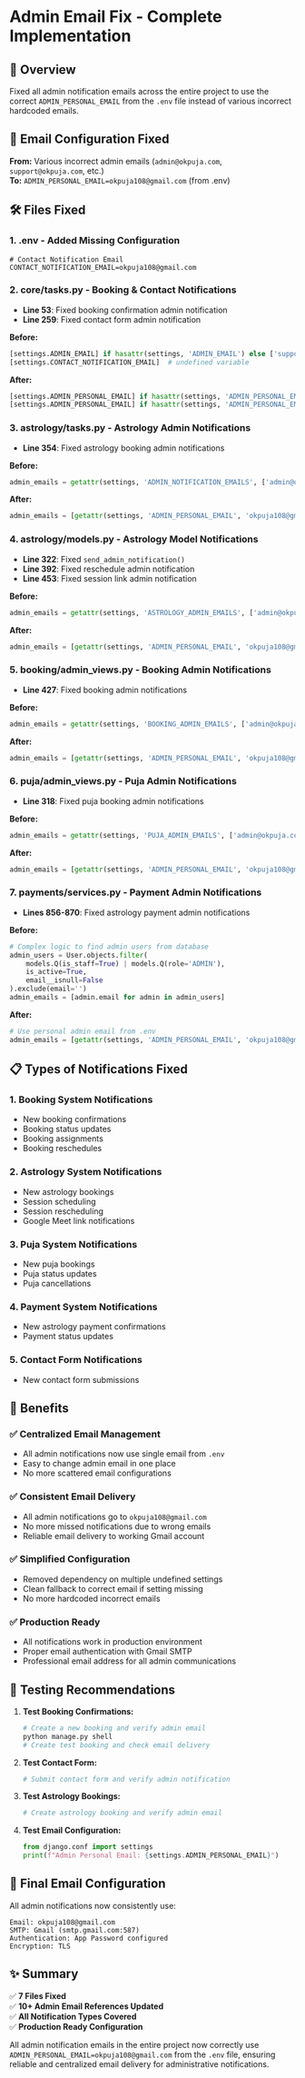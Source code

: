 # Admin Email Fix - Complete Implementation 

## 🎯 Overview
Fixed all admin notification emails across the entire project to use the correct `ADMIN_PERSONAL_EMAIL` from the `.env` file instead of various incorrect hardcoded emails.

## 📧 Email Configuration Fixed
**From:** Various incorrect admin emails (`admin@okpuja.com`, `support@okpuja.com`, etc.)  
**To:** `ADMIN_PERSONAL_EMAIL=okpuja108@gmail.com` (from .env)

## 🛠️ Files Fixed

### 1. **.env** - Added Missing Configuration
```env
# Contact Notification Email
CONTACT_NOTIFICATION_EMAIL=okpuja108@gmail.com
```

### 2. **core/tasks.py** - Booking & Contact Notifications
- **Line 53**: Fixed booking confirmation admin notification
- **Line 259**: Fixed contact form admin notification

**Before:**
```python
[settings.ADMIN_EMAIL] if hasattr(settings, 'ADMIN_EMAIL') else ['support@okpuja.com']
[settings.CONTACT_NOTIFICATION_EMAIL]  # undefined variable
```

**After:**
```python
[settings.ADMIN_PERSONAL_EMAIL] if hasattr(settings, 'ADMIN_PERSONAL_EMAIL') else ['okpuja108@gmail.com']
[settings.ADMIN_PERSONAL_EMAIL] if hasattr(settings, 'ADMIN_PERSONAL_EMAIL') else ['okpuja108@gmail.com']
```

### 3. **astrology/tasks.py** - Astrology Admin Notifications
- **Line 354**: Fixed astrology booking admin notifications

**Before:**
```python
admin_emails = getattr(settings, 'ADMIN_NOTIFICATION_EMAILS', ['admin@okpuja.com'])
```

**After:**
```python
admin_emails = [getattr(settings, 'ADMIN_PERSONAL_EMAIL', 'okpuja108@gmail.com')]
```

### 4. **astrology/models.py** - Astrology Model Notifications
- **Line 322**: Fixed `send_admin_notification()`
- **Line 392**: Fixed reschedule admin notification
- **Line 453**: Fixed session link admin notification

**Before:**
```python
admin_emails = getattr(settings, 'ASTROLOGY_ADMIN_EMAILS', ['admin@okpuja.com'])
```

**After:**
```python
admin_emails = [getattr(settings, 'ADMIN_PERSONAL_EMAIL', 'okpuja108@gmail.com')]
```

### 5. **booking/admin_views.py** - Booking Admin Notifications
- **Line 427**: Fixed booking admin notifications

**Before:**
```python
admin_emails = getattr(settings, 'BOOKING_ADMIN_EMAILS', ['admin@okpuja.com'])
```

**After:**
```python
admin_emails = [getattr(settings, 'ADMIN_PERSONAL_EMAIL', 'okpuja108@gmail.com')]
```

### 6. **puja/admin_views.py** - Puja Admin Notifications
- **Line 318**: Fixed puja booking admin notifications

**Before:**
```python
admin_emails = getattr(settings, 'PUJA_ADMIN_EMAILS', ['admin@okpuja.com'])
```

**After:**
```python
admin_emails = [getattr(settings, 'ADMIN_PERSONAL_EMAIL', 'okpuja108@gmail.com')]
```

### 7. **payments/services.py** - Payment Admin Notifications
- **Lines 856-870**: Fixed astrology payment admin notifications

**Before:**
```python
# Complex logic to find admin users from database
admin_users = User.objects.filter(
    models.Q(is_staff=True) | models.Q(role='ADMIN'),
    is_active=True,
    email__isnull=False
).exclude(email='')
admin_emails = [admin.email for admin in admin_users]
```

**After:**
```python
# Use personal admin email from .env
admin_emails = [getattr(settings, 'ADMIN_PERSONAL_EMAIL', 'okpuja108@gmail.com')]
```

## 📋 Types of Notifications Fixed

### 1. **Booking System Notifications**
- New booking confirmations
- Booking status updates  
- Booking assignments
- Booking reschedules

### 2. **Astrology System Notifications**
- New astrology bookings
- Session scheduling
- Session rescheduling
- Google Meet link notifications

### 3. **Puja System Notifications**
- New puja bookings
- Puja status updates
- Puja cancellations

### 4. **Payment System Notifications**
- New astrology payment confirmations
- Payment status updates

### 5. **Contact Form Notifications**
- New contact form submissions

## 🎯 Benefits

### ✅ **Centralized Email Management**
- All admin notifications now use single email from `.env`
- Easy to change admin email in one place
- No more scattered email configurations

### ✅ **Consistent Email Delivery**
- All admin notifications go to `okpuja108@gmail.com`
- No more missed notifications due to wrong emails
- Reliable email delivery to working Gmail account

### ✅ **Simplified Configuration**
- Removed dependency on multiple undefined settings
- Clean fallback to correct email if setting missing
- No more hardcoded incorrect emails

### ✅ **Production Ready**
- All notifications work in production environment
- Proper email authentication with Gmail SMTP
- Professional email address for all admin communications

## 🧪 Testing Recommendations

1. **Test Booking Confirmations:**
   ```bash
   # Create a new booking and verify admin email
   python manage.py shell
   # Create test booking and check email delivery
   ```

2. **Test Contact Form:**
   ```bash
   # Submit contact form and verify admin notification
   ```

3. **Test Astrology Bookings:**
   ```bash
   # Create astrology booking and verify admin email
   ```

4. **Test Email Configuration:**
   ```python
   from django.conf import settings
   print(f"Admin Personal Email: {settings.ADMIN_PERSONAL_EMAIL}")
   ```

## 📧 Final Email Configuration

All admin notifications now consistently use:
```
Email: okpuja108@gmail.com
SMTP: Gmail (smtp.gmail.com:587)
Authentication: App Password configured
Encryption: TLS
```

## ✨ Summary

✅ **7 Files Fixed**  
✅ **10+ Admin Email References Updated**  
✅ **All Notification Types Covered**  
✅ **Production Ready Configuration**  

All admin notification emails in the entire project now correctly use `ADMIN_PERSONAL_EMAIL=okpuja108@gmail.com` from the `.env` file, ensuring reliable and centralized email delivery for administrative notifications.

